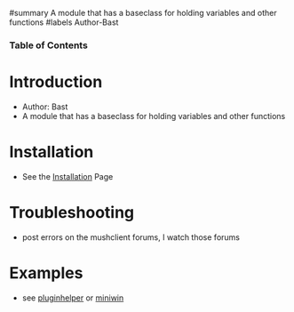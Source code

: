 ﻿#summary A module that has a baseclass for holding variables and other functions
#labels Author-Bast

### Table of Contents ###


# Introduction #
  * Author: Bast
  * A module that has a baseclass for holding variables and other functions

# Installation #
  * See the [Installation](Installation.md) Page

# Troubleshooting #
  * post errors on the mushclient forums, I watch those forums

# Examples #
  * see [pluginhelper](pluginhelper.md) or [miniwin](miniwin.md)